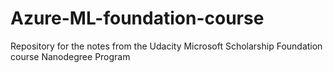 # Azure-ML-foundation-course
Repository for the notes from the Udacity Microsoft Scholarship Foundation course Nanodegree Program
